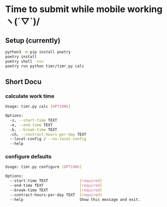 # Time to submit while mobile working ヽ(´▽`)/

## Setup (currently)

```bash
python3 -m pip install poetry
poetry install
poetry shell -vvv
poetry run python timr/timr.py calc
```

## Short Docu

### calculate work time

```bash
Usage: timr.py calc [OPTIONS]

Options:
  -s, --start-time TEXT
  -e, --end-time TEXT
  -b, --break-time TEXT
  -ch, --contract-hours-per-day TEXT
  --local-config / --no-local-config
  --help
```

### configure defaults

```bash
Usage: timr.py configure [OPTIONS]

Options:
  --start-time TEXT              [required]
  --end-time TEXT                [required]
  --break-time TEXT              [required]
  --contract-hours-per-day TEXT  [required]
  --help                         Show this message and exit.
```
